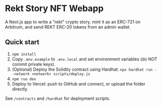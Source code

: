 # Rekt Story NFT Webapp

A Next.js app to write a "rekt" crypto story, mint it as an ERC-721 on Arbitrum, and send REKT ERC-20 tokens from an admin wallet.

## Quick start

1. `npm install`
2. Copy `.env.example` to `.env.local` and set environment variables (do NOT commit private keys).
3. (Optional) Deploy the Solidity contract using Hardhat: `npx hardhat run --network <network> scripts/deploy.js`
4. `npm run dev`
5. Deploy to Vercel: push to GitHub and connect, or upload the folder directly.

See `/contracts` and `/hardhat` for deployment scripts.
